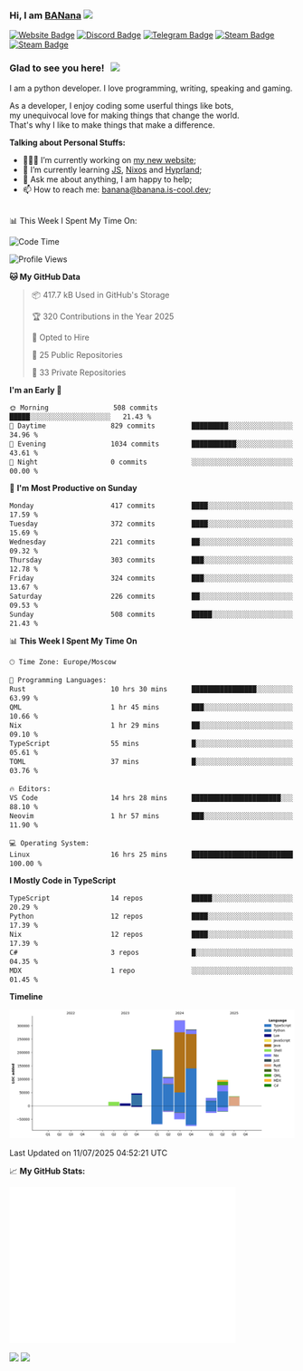 ### Hi, I am <a href="https://banana.is-cool.dev" target="_blank">BANana</a> <img src="https://media.giphy.com/media/hvRJCLFzcasrR4ia7z/giphy.gif" width="25px">


[![Website Badge](https://img.shields.io/badge/Website-3b5998?style=for-the-badge&logo=google-chrome&logoColor=white)](https://banana.is-cool.dev)
[![Discord Badge](https://img.shields.io/badge/-Discord-424242?style=for-the-badge&logo=Discord&logoColor=white)](https://discord.gg/sQgHEERpqR)
[![Telegram Badge](https://img.shields.io/badge/-Telegram-0088cc?style=for-the-badge&logo=Telegram&logoColor=white)](https://t.me/BANanaD3V)
[![Steam Badge](https://img.shields.io/badge/-Steam-1b2838?style=for-the-badge&logo=Steam&logoColor=white)](https://steamcommunity.com/id/BANanaD3V/)
[![Steam Badge](https://img.shields.io/badge/-Reddit-ff6314?style=for-the-badge&logo=Reddit&logoColor=white)](https://www.reddit.com/user/BANanaD3V)

### Glad to see you here! &nbsp; ![](https://visitor-badge-reloaded.herokuapp.com/badge?page_id=BANanaD3V.BANanaD3V&style=for-the-badge)

I am a python developer. I love programming, writing, speaking and gaming.

As a developer, I enjoy coding some userful things like bots,
<br>my unequivocal love for making things that change the world. 
<br>That's why I like to make things that make a difference.
  

**Talking about Personal Stuffs:**

- 👨🏻‍💻 I’m currently working on [my new website](https://banana.is-cool.dev);
- 🚀 I’m currently learning [JS](https://js.org), [Nixos](https://nixos.org) and [Hyprland](https://hyprland.org);
- 💬 Ask me about anything, I am happy to help;
- 📫 How to reach me: banana@banana.is-cool.dev;

</br>
📊 This Week I Spent My Time On:

<!--START_SECTION:waka-->
![Code Time](http://img.shields.io/badge/Code%20Time-1%2C580%20hrs%2052%20mins-blue)

![Profile Views](http://img.shields.io/badge/Profile%20Views-0-blue)

**🐱 My GitHub Data** 

> 📦 417.7 kB Used in GitHub's Storage 
 > 
> 🏆 320 Contributions in the Year 2025
 > 
> 💼 Opted to Hire
 > 
> 📜 25 Public Repositories 
 > 
> 🔑 33 Private Repositories 
 > 
**I'm an Early 🐤** 

```text
🌞 Morning                508 commits         █████░░░░░░░░░░░░░░░░░░░░   21.43 % 
🌆 Daytime                829 commits         █████████░░░░░░░░░░░░░░░░   34.96 % 
🌃 Evening                1034 commits        ███████████░░░░░░░░░░░░░░   43.61 % 
🌙 Night                  0 commits           ░░░░░░░░░░░░░░░░░░░░░░░░░   00.00 % 
```
📅 **I'm Most Productive on Sunday** 

```text
Monday                   417 commits         ████░░░░░░░░░░░░░░░░░░░░░   17.59 % 
Tuesday                  372 commits         ████░░░░░░░░░░░░░░░░░░░░░   15.69 % 
Wednesday                221 commits         ██░░░░░░░░░░░░░░░░░░░░░░░   09.32 % 
Thursday                 303 commits         ███░░░░░░░░░░░░░░░░░░░░░░   12.78 % 
Friday                   324 commits         ███░░░░░░░░░░░░░░░░░░░░░░   13.67 % 
Saturday                 226 commits         ██░░░░░░░░░░░░░░░░░░░░░░░   09.53 % 
Sunday                   508 commits         █████░░░░░░░░░░░░░░░░░░░░   21.43 % 
```


📊 **This Week I Spent My Time On** 

```text
🕑︎ Time Zone: Europe/Moscow

💬 Programming Languages: 
Rust                     10 hrs 30 mins      ████████████████░░░░░░░░░   63.99 % 
QML                      1 hr 45 mins        ███░░░░░░░░░░░░░░░░░░░░░░   10.66 % 
Nix                      1 hr 29 mins        ██░░░░░░░░░░░░░░░░░░░░░░░   09.10 % 
TypeScript               55 mins             █░░░░░░░░░░░░░░░░░░░░░░░░   05.61 % 
TOML                     37 mins             █░░░░░░░░░░░░░░░░░░░░░░░░   03.76 % 

🔥 Editors: 
VS Code                  14 hrs 28 mins      ██████████████████████░░░   88.10 % 
Neovim                   1 hr 57 mins        ███░░░░░░░░░░░░░░░░░░░░░░   11.90 % 

💻 Operating System: 
Linux                    16 hrs 25 mins      █████████████████████████   100.00 % 
```

**I Mostly Code in TypeScript** 

```text
TypeScript               14 repos            █████░░░░░░░░░░░░░░░░░░░░   20.29 % 
Python                   12 repos            ████░░░░░░░░░░░░░░░░░░░░░   17.39 % 
Nix                      12 repos            ████░░░░░░░░░░░░░░░░░░░░░   17.39 % 
C#                       3 repos             █░░░░░░░░░░░░░░░░░░░░░░░░   04.35 % 
MDX                      1 repo              ░░░░░░░░░░░░░░░░░░░░░░░░░   01.45 % 
```



**Timeline**

![Lines of Code chart](https://raw.githubusercontent.com/BANanaD3V/BANanaD3V/master/assets/bar_graph.png)


 Last Updated on 11/07/2025 04:52:21 UTC
<!--END_SECTION:waka-->


📈 **My GitHub Stats:**

<img alt="" width="400" src="https://github.com/BANanaD3V/BANanaD3V/blob/master/metrics.plugin.isocalendar.fullyear.svg">

<p>
  <img height="180em" src="https://github-readme-stats.vercel.app/api?username=BANanaD3V&show_icons=true&hide_border=true&&count_private=true&include_all_commits=true&theme=dark"/>
  <img height="180em" src="https://github-readme-stats.vercel.app/api/top-langs/?username=BAnanaD3V&show_icons=true&hide_border=true&layout=compact&langs_count=10&theme=dark"/>
</p>




